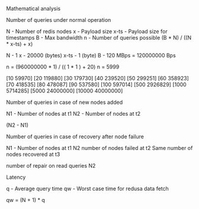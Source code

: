 Mathematical analysis

Number of queries under normal operation

N - Number of redis nodes
x - Payload size
x-ts - Payload size for timestamps
B - Max bandwidth
n - Number of queries possible (B * N) / ((N * x-ts) + x)

N - 1
x - 20000 (bytes)
x-ts - 1 (byte)
B - 120 MBps = 120000000 Bps

n = (960000000 * 1) / (( 1 * 1 ) + 20)
n = 5999


[10 59970]
[20 119880]
[30 179730]
[40 239520]
[50 299251]
[60 358923]
[70 418535]
[80 478087]
[90 537580]
[100 597014]
[500 2926829]
[1000 5714285]
[5000 24000000]
[10000 40000000]


Number of queries in case of new nodes added

N1 - Number of nodes at t1
N2 - Number of nodes at t2

(N2 - N1)

Number of queries in case of recovery after node failure

N1 - Number of nodes at t1
N2 number of nodes failed at t2
Same number of nodes recovered at t3

number of repair on read queries N2




Latency

q - Average query time
qw - Worst case time for redusa data fetch


qw = (N + 1) * q
